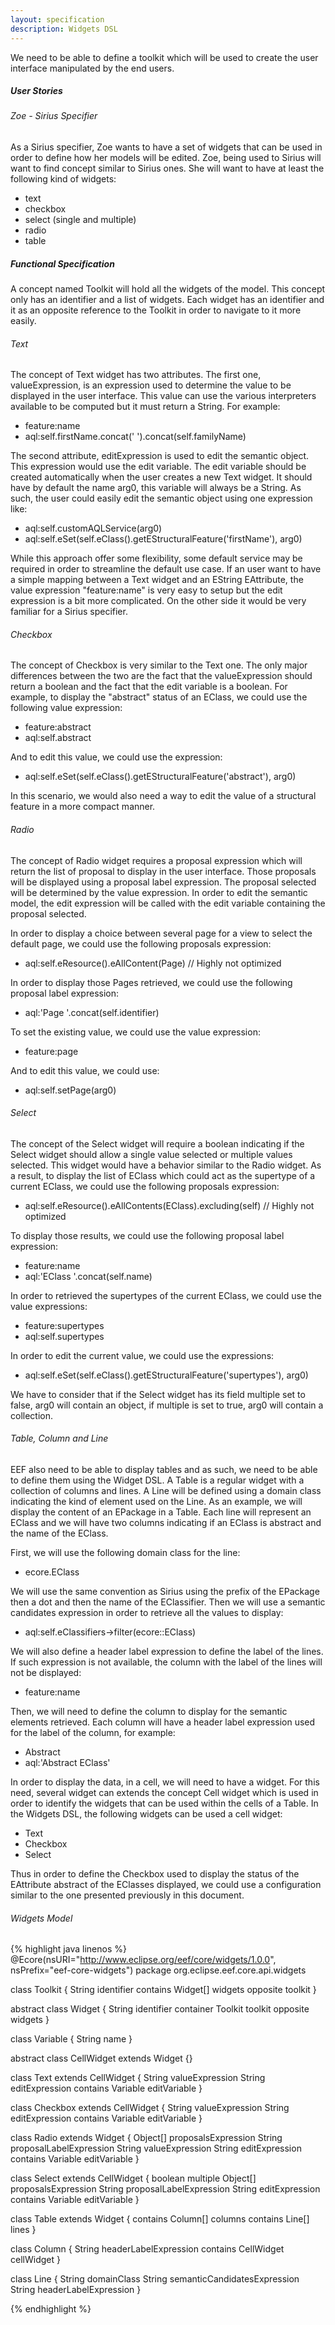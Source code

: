 ```yaml
---
layout: specification
description: Widgets DSL
---
```


We need to be able to define a toolkit which will be used to create the user interface manipulated by the end users.

##### User Stories

###### Zoe - Sirius Specifier

As a Sirius specifier, Zoe wants to have a set of widgets that can be used in order to define how her models will be edited. Zoe, being used to Sirius will want to find concept similar to Sirius ones. She will want to have at least the following kind of widgets:

* text
* checkbox
* select (single and multiple)
* radio
* table

##### Functional Specification

A concept named Toolkit will hold all the widgets of the model. This concept only has an identifier and a list of widgets. Each widget has an identifier and it as an opposite reference to the Toolkit in order to navigate to it more easily.

###### Text

The concept of Text widget has two attributes. The first one, valueExpression, is an expression used to determine the value to be displayed in the user interface. This value can use the various interpreters available to be computed but it must return a String. For example:

* feature:name
* aql:self.firstName.concat(' ').concat(self.familyName)

The second attribute, editExpression is used to edit the semantic object. This expression would use the edit variable. The edit variable should be created automatically when the user creates a new Text widget. It should have by default the name arg0, this variable will always be a String. As such, the user could easily edit the semantic object using one expression like:

* aql:self.customAQLService(arg0)
* aql:self.eSet(self.eClass().getEStructuralFeature('firstName'), arg0)

While this approach offer some flexibility, some default service may be required in order to streamline the default use case. If an user want to have a simple mapping between a Text widget and an EString EAttribute, the value expression "feature:name" is very easy to setup but the edit expression is a bit more complicated. On the other side it would be very familiar for a Sirius specifier.

###### Checkbox

The concept of Checkbox is very similar to the Text one. The only major differences between the two are the fact that the valueExpression should return a boolean and the fact that the edit variable is a boolean. For example, to display the "abstract" status of an EClass, we could use the following value expression:

* feature:abstract
* aql:self.abstract

And to edit this value, we could use the expression:

* aql:self.eSet(self.eClass().getEStructuralFeature('abstract'), arg0)

In this scenario, we would also need a way to edit the value of a structural feature in a more compact manner.

###### Radio

The concept of Radio widget requires a proposal expression which will return the list of proposal to display in the user interface. Those proposals will be displayed using a proposal label expression. The proposal selected will be determined by the value expression. In order to edit the semantic model, the edit expression will be called with the edit variable containing the proposal selected.

In order to display a choice between several page for a view to select the default page, we could use the following proposals expression:

* aql:self.eResource().eAllContent(Page) // Highly not optimized

In order to display those Pages retrieved, we could use the following proposal label expression:

* aql:'Page '.concat(self.identifier)

To set the existing value, we could use the value expression:

* feature:page

And to edit this value, we could use:

* aql:self.setPage(arg0)

###### Select

The concept of the Select widget will require a boolean indicating if the Select widget should allow a single value selected or multiple values selected. This widget would have a behavior similar to the Radio widget. As a result, to display the list of EClass which could act as the supertype of a current EClass, we could use the following proposals expression:

* aql:self.eResource().eAllContents(EClass).excluding(self) // Highly not optimized

To display those results, we could use the following proposal label expression:

* feature:name
* aql:'EClass '.concat(self.name)


In order to retrieved the supertypes of the current EClass, we could use the value expressions:

* feature:supertypes
* aql:self.supertypes

In order to edit the current value, we could use the expressions:

* aql:self.eSet(self.eClass().getEStructuralFeature('supertypes'), arg0)

We have to consider that if the Select widget has its field multiple set to false, arg0 will contain an object, if multiple is set to true, arg0 will contain a collection.

###### Table, Column and Line

EEF also need to be able to display tables and as such, we need to be able to define them using the Widget DSL. A Table is a regular widget with a collection of columns and lines. A Line will be defined using a domain class indicating the kind of element used on the Line. As an example, we will display the content of an EPackage in a Table. Each line will represent an EClass and we will have two columns indicating if an EClass is abstract and the name of the EClass.

First, we will use the following domain class for the line:

* ecore.EClass

We will use the same convention as Sirius using the prefix of the EPackage then a dot and then the name of the EClassifier. Then we will use a semantic candidates expression in order to retrieve all the values to display:

* aql:self.eClassifiers->filter(ecore::EClass)

We will also define a header label expression to define the label of the lines. If such expression is not available, the column with the label of the lines will not be displayed:

* feature:name

Then, we will need to define the column to display for the semantic elements retrieved. Each column will have a header label expression used for the label of the column, for example:

* Abstract
* aql:'Abstract EClass'

In order to display the data, in a cell, we will need to have a widget. For this need, several widget can extends the concept Cell widget which is used in order to identify the widgets that can be used within the cells of a Table. In the Widgets DSL, the following widgets can be used a cell widget:

* Text
* Checkbox
* Select

Thus in order to define the Checkbox used to display the status of the EAttribute abstract of the EClasses displayed, we could use a configuration similar to the one presented previously in this document.

###### Widgets Model

{% highlight java linenos %}
@Ecore(nsURI="http://www.eclipse.org/eef/core/widgets/1.0.0", nsPrefix="eef-core-widgets")
package org.eclipse.eef.core.api.widgets

class Toolkit {
  String identifier
  contains Widget[] widgets opposite toolkit
}

abstract class Widget {
  String identifier
  container Toolkit toolkit opposite widgets
}

class Variable {
  String name
}

abstract class CellWidget extends Widget {}

class Text extends CellWidget {
  String valueExpression
  String editExpression
  contains Variable editVariable
}

class Checkbox extends CellWidget {
  String valueExpression
  String editExpression
  contains Variable editVariable
}

class Radio extends Widget {
  Object[] proposalsExpression
  String proposalLabelExpression
  String valueExpression
  String editExpression
  contains Variable editVariable
}

class Select extends CellWidget {
  boolean multiple
  Object[] proposalsExpression
  String proposalLabelExpression
  String editExpression
  contains Variable editVariable
}

class Table extends Widget {
  contains Column[] columns
  contains Line[] lines
}

class Column {
  String headerLabelExpression
  contains CellWidget cellWidget
}

class Line {
  String domainClass
  String semanticCandidatesExpression
  String headerLabelExpression
}

{% endhighlight %}
